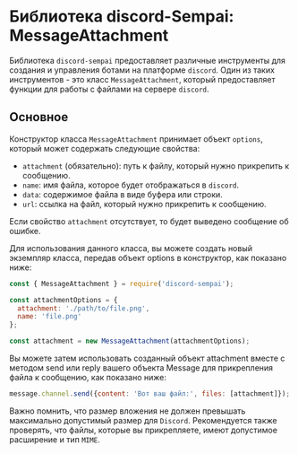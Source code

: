 # Библиотека discord-Sempai: MessageAttachment
Библиотека `discord-sempai` предоставляет различные инструменты для создания и управления ботами на платформе `discord`. Один из таких инструментов - это класс `MessageAttachment`, который предоставляет функции для работы с файлами на сервере `discord`.

## Основное

Конструктор класса `MessageAttachment` принимает объект `options`, который может содержать следующие свойства:

- `attachment` (обязательно): путь к файлу, который нужно прикрепить к сообщению.
- `name`: имя файла, которое будет отображаться в `discord`.
- `data`: содержимое файла в виде буфера или строки.
- `url`: ссылка на файл, который нужно прикрепить к сообщению.

Если свойство `attachment` отсутствует, то будет выведено сообщение об ошибке.

Для использования данного класса, вы можете создать новый экземпляр класса, передав объект options в конструктор, как показано ниже:

```javascript
const { MessageAttachment } = require('discord-sempai');

const attachmentOptions = {
  attachment: './path/to/file.png',
  name: 'file.png'
};

const attachment = new MessageAttachment(attachmentOptions);
```
Вы можете затем использовать созданный объект attachment вместе с методом send или reply вашего объекта Message для прикрепления файла к сообщению, как показано ниже:

```javascript
message.channel.send({content: 'Вот ваш файл:', files: [attachment]});
```

Важно помнить, что размер вложения не должен превышать максимально допустимый размер для `Discord`. Рекомендуется также проверять, что файлы, которые вы прикрепляете, имеют допустимое расширение и тип `MIME`.